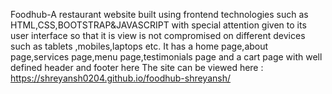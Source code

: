 Foodhub-A restaurant website built using frontend technologies such as HTML,CSS,BOOTSTRAP&JAVASCRIPT with special attention given to its user interface so that it is
view is not compromised on different devices such as tablets ,mobiles,laptops etc.
It has a home page,about page,services page,menu page,testimonials page and a cart page with well defined header and footer here 
The site can be viewed here :
https://shreyansh0204.github.io/foodhub-shreyansh/
